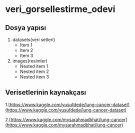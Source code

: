 # veri_gorsellestirme_odevi

## Dosya yapısı 


1. datasets(veri setleri)
   - Item 1
   - Item 2
   - Item 3
2. images(resimler)
   - Nested item 1
   - Nested item 2
   - Nested item 3



## Verisetlerinin kaynakçası
 1.[https://www.kaggle.com/yusufdede/lung-cancer-dataset](https://www.kaggle.com/yusufdede/lung-cancer-dataset)

 
 2.[https://www.kaggle.com/mysarahmadbhat/lung-cancer](https://www.kaggle.com/mysarahmadbhat/lung-cancer)